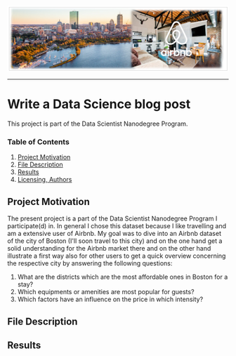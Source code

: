 <img src="./img/title_photo.PNG"/>
<hr>

# Write a Data Science blog post
This project is part of the Data Scientist Nanodegree Program.

### Table of Contents
1. [Project Motivation](#motivation)
2. [File Description](#files)
3. [Results](#results)
4. [Licensing, Authors](#licensing)

## Project Motivation <a name="motivation"></a>

The present project is a part of the Data Scientist Nanodegree Program I participate(d) in. In general I chose this dataset because I like travelling and am a extensive user of Airbnb. My goal was to dive into an Airbnb dataset of the city of Boston (I'll soon travel to this city) and on the one hand get a solid understanding for the Airbnb market there and on the other hand illustrate a first way also for other users to get a quick overview concerning the respective city by answering the following questions:
  1) What are the districts which are the most affordable ones in Boston for a stay? </br>
  2) Which equipments or amenities are most popular for guests? </br>
  3) Which factors have an influence on the price in which intensity? </br>

## File Description <a name="files"></a>



## Results <a name="results"></a>

